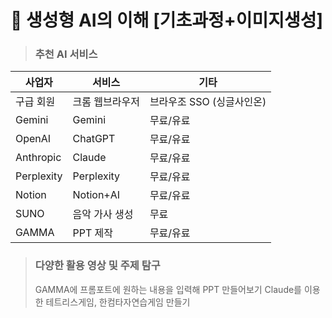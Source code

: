 <h1 id="📌-생성형-ai의-이해-기초과정이미지생성">📌 생성형 AI의 이해 [기초과정+이미지생성]</h1>
<blockquote>
<h3 id="추천-ai-서비스">추천 AI 서비스</h3>
</blockquote>
<table>
<thead>
<tr>
<th>사업자</th>
<th>서비스</th>
<th>기타</th>
</tr>
</thead>
<tbody><tr>
<td>구급 회원</td>
<td>크롬 웹브라우저</td>
<td>브라우조 SSO (싱글사인온)</td>
</tr>
<tr>
<td>Gemini</td>
<td>Gemini</td>
<td>무료/유료</td>
</tr>
<tr>
<td>OpenAI</td>
<td>ChatGPT</td>
<td>무료/유료</td>
</tr>
<tr>
<td>Anthropic</td>
<td>Claude</td>
<td>무료/유료</td>
</tr>
<tr>
<td>Perplexity</td>
<td>Perplexity</td>
<td>무료/유료</td>
</tr>
<tr>
<td>Notion</td>
<td>Notion+AI</td>
<td>무료/유료</td>
</tr>
<tr>
<td>SUNO</td>
<td>음악 가사 생성</td>
<td>무료</td>
</tr>
<tr>
<td>GAMMA</td>
<td>PPT 제작</td>
<td>무료/유료</td>
</tr>
</tbody></table>
<blockquote>
<h3 id="다양한-활용-영상-및-주제-탐구">다양한 활용 영상 및 주제 탐구</h3>
<p>GAMMA에 프롬포트에 원하는 내용을 입력해 PPT 만들어보기
Claude를 이용한 테트리스게임, 한컴타자연습게임 만들기</p>
</blockquote>